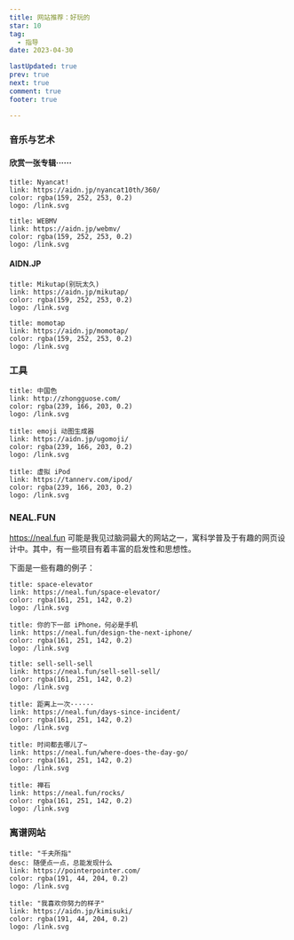 ```yaml
---
title: 网站推荐：好玩的
star: 10
tag:
  - 指导
date: 2023-04-30

lastUpdated: true
prev: true
next: true
comment: true
footer: true

---
```


### 音乐与艺术

#### 欣赏一张专辑······

```card
title: Nyancat!
link: https://aidn.jp/nyancat10th/360/
color: rgba(159, 252, 253, 0.2)
logo: /link.svg
```

```card
title: WEBMV
link: https://aidn.jp/webmv/
color: rgba(159, 252, 253, 0.2)
logo: /link.svg
```

#### AIDN.JP

```card
title: Mikutap(别玩太久)
link: https://aidn.jp/mikutap/
color: rgba(159, 252, 253, 0.2)
logo: /link.svg
```

```card
title: momotap
link: https://aidn.jp/momotap/
color: rgba(159, 252, 253, 0.2)
logo: /link.svg
```

### 工具

```card
title: 中国色
link: http://zhongguose.com/
color: rgba(239, 166, 203, 0.2)
logo: /link.svg
```

```card
title: emoji 动图生成器
link: https://aidn.jp/ugomoji/
color: rgba(239, 166, 203, 0.2)
logo: /link.svg
```

```card
title: 虚拟 iPod
link: https://tannerv.com/ipod/
color: rgba(239, 166, 203, 0.2)
logo: /link.svg
```

### NEAL.FUN

https://neal.fun 可能是我见过脑洞最大的网站之一，寓科学普及于有趣的网页设计中。其中，有一些项目有着丰富的启发性和思想性。

下面是一些有趣的例子：

```card
title: space-elevator
link: https://neal.fun/space-elevator/
color: rgba(161, 251, 142, 0.2)
logo: /link.svg
```

```card
title: 你的下一部 iPhone，何必是手机
link: https://neal.fun/design-the-next-iphone/
color: rgba(161, 251, 142, 0.2)
logo: /link.svg
```

```card
title: sell-sell-sell
link: https://neal.fun/sell-sell-sell/
color: rgba(161, 251, 142, 0.2)
logo: /link.svg
```

```card
title: 距离上一次······
link: https://neal.fun/days-since-incident/
color: rgba(161, 251, 142, 0.2)
logo: /link.svg
```

```card
title: 时间都去哪儿了~
link: https://neal.fun/where-does-the-day-go/
color: rgba(161, 251, 142, 0.2)
logo: /link.svg
```

```card
title: 禅石
link: https://neal.fun/rocks/
color: rgba(161, 251, 142, 0.2)
logo: /link.svg
```

### 离谱网站

```card
title: "千夫所指"
desc: 随便点一点，总能发现什么
link: https://pointerpointer.com/
color: rgba(191, 44, 204, 0.2)
logo: /link.svg
```

```card
title: "我喜欢你努力的样子"
link: https://aidn.jp/kimisuki/
color: rgba(191, 44, 204, 0.2)
logo: /link.svg
```

